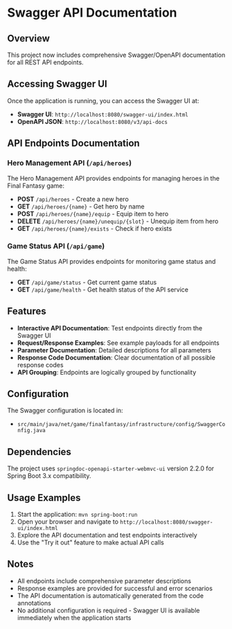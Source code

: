 # Swagger API Documentation

## Overview
This project now includes comprehensive Swagger/OpenAPI documentation for all REST API endpoints.

## Accessing Swagger UI
Once the application is running, you can access the Swagger UI at:
- **Swagger UI**: `http://localhost:8080/swagger-ui/index.html`
- **OpenAPI JSON**: `http://localhost:8080/v3/api-docs`

## API Endpoints Documentation

### Hero Management API (`/api/heroes`)
The Hero Management API provides endpoints for managing heroes in the Final Fantasy game:

- **POST** `/api/heroes` - Create a new hero
- **GET** `/api/heroes/{name}` - Get hero by name
- **POST** `/api/heroes/{name}/equip` - Equip item to hero
- **DELETE** `/api/heroes/{name}/unequip/{slot}` - Unequip item from hero
- **GET** `/api/heroes/{name}/exists` - Check if hero exists

### Game Status API (`/api/game`)
The Game Status API provides endpoints for monitoring game status and health:

- **GET** `/api/game/status` - Get current game status
- **GET** `/api/game/health` - Get health status of the API service

## Features
- **Interactive API Documentation**: Test endpoints directly from the Swagger UI
- **Request/Response Examples**: See example payloads for all endpoints
- **Parameter Documentation**: Detailed descriptions for all parameters
- **Response Code Documentation**: Clear documentation of all possible response codes
- **API Grouping**: Endpoints are logically grouped by functionality

## Configuration
The Swagger configuration is located in:
- `src/main/java/net/game/finalfantasy/infrastructure/config/SwaggerConfig.java`

## Dependencies
The project uses `springdoc-openapi-starter-webmvc-ui` version 2.2.0 for Spring Boot 3.x compatibility.

## Usage Examples
1. Start the application: `mvn spring-boot:run`
2. Open your browser and navigate to `http://localhost:8080/swagger-ui/index.html`
3. Explore the API documentation and test endpoints interactively
4. Use the "Try it out" feature to make actual API calls

## Notes
- All endpoints include comprehensive parameter descriptions
- Response examples are provided for successful and error scenarios
- The API documentation is automatically generated from the code annotations
- No additional configuration is required - Swagger UI is available immediately when the application starts